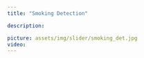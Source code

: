 ```yaml
---
title: "Smoking Detection"

description: 

picture: assets/img/slider/smoking_det.jpg
video: 
---
```

